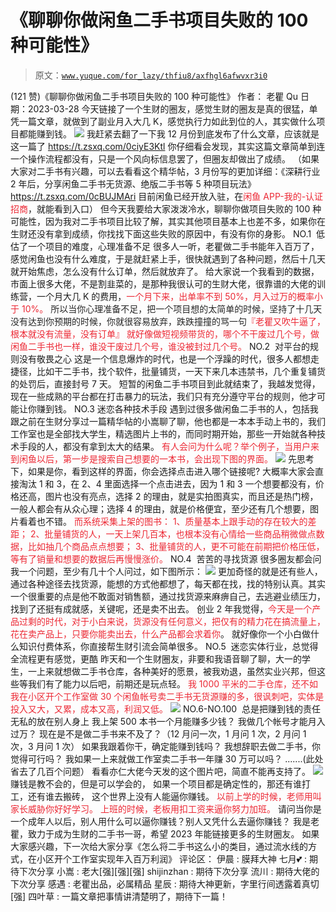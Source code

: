 # 《聊聊你做闲鱼二手书项目失败的 100 种可能性》

> 原文：[`www.yuque.com/for_lazy/thfiu8/axfhgl6afwvxr3i0`](https://www.yuque.com/for_lazy/thfiu8/axfhgl6afwvxr3i0)

<ne-h2 id="349d8ebf" data-lake-id="349d8ebf"><ne-heading-ext><ne-heading-anchor></ne-heading-anchor><ne-heading-fold></ne-heading-fold></ne-heading-ext><ne-heading-content><ne-text id="uc27299fa">(121 赞)《聊聊你做闲鱼二手书项目失败的 100 种可能性》</ne-text></ne-heading-content></ne-h2> <ne-p id="ub821931d" data-lake-id="ub821931d"><ne-text id="u93975a9b">作者： 老瞿 Qu</ne-text></ne-p> <ne-p id="u39f6f9dc" data-lake-id="u39f6f9dc"><ne-text id="u3bef60fd">日期：2023-03-28</ne-text></ne-p> <ne-p id="u5d855139" data-lake-id="u5d855139"><ne-text id="u3b6db7fc">今天链接了一个生财的圈友，感觉生财的圈友是真的很猛，</ne-text><ne-text id="u3ec518f1" ne-bold="true">单凭一篇文章，就做到了副业月入大几 K，</ne-text><ne-text id="u73c08deb">感觉执行力如此到位的人，其实做什么项目都能赚到钱。</ne-text></ne-p> <ne-p id="u0acbe2e8" data-lake-id="u0acbe2e8"><ne-card data-card-name="image" data-card-type="inline" id="LECvL" data-event-boundary="card">![](img/e4329bd5194cbe3a59b8e7df270265cb.png)</ne-card></ne-p> <ne-p id="uee68faac" data-lake-id="uee68faac"><ne-text id="ude7968e1">我赶紧去翻了一下我 12 月份到底发布了什么文章，应该就是这一篇了</ne-text></ne-p> <ne-p id="udc0e51f0" data-lake-id="udc0e51f0">[<ne-text id="u1eaf39f3">https://t.zsxq.com/0ciyE3Ktl</ne-text>](https://t.zsxq.com/0ciyE3Ktl)</ne-p> <ne-p id="uca5505aa" data-lake-id="uca5505aa"><ne-text id="ubc466159" ne-bold="true">你仔细看会发现，其实这篇文章简单到连一个操作流程都没有，只是一个风向标信息罢了，但圈友却做出了成绩。</ne-text></ne-p> <ne-p id="u7aab7d9f" data-lake-id="u7aab7d9f"><ne-text id="ub998432c">（如果大家对二手书有兴趣，可以去看看这个精华帖，3 月份写的更加详细：《深耕行业 2 年后，分享闲鱼二手书无货源、绝版二手书等 5 种项目玩法》</ne-text>[<ne-text id="u3d6a5158">https://t.zsxq.com/0cBUJMAri</ne-text>](https://t.zsxq.com/0cBUJMAri) <ne-text id="ufc9815ab">目前闲鱼已经开放入驻，在</ne-text><ne-text id="u7041ca7c" style="color: rgb(236, 40, 52);">闲鱼 APP-我的-认证招商</ne-text><ne-text id="ufa909d89">，就能看到入口）</ne-text></ne-p> <ne-p id="ucd9ab7b1" data-lake-id="ucd9ab7b1"><ne-text id="ueaeeb613" ne-bold="true">但今天我要给大家泼泼冷水，聊聊你做项目失败的 100 种可能性</ne-text><ne-text id="u3311382f">，因为我对二手书项目比较了解，其实其他项目基本上也差不多，如果你在生财还没有拿到成绩，你找找下面这些失败的原因中，有没有你的身影。</ne-text></ne-p> <ne-p id="u8943a407" data-lake-id="u8943a407"><ne-text id="u5770c816" ne-bold="true">NO.1  低估了一个项目的难度，心理准备不足</ne-text></ne-p> <ne-p id="u72deb6f8" data-lake-id="u72deb6f8"><ne-text id="uadd0d0ce">很多人一听，老瞿做二手书能年入百万了，感觉闲鱼也没有什么难度，于是就赶紧上手，很快就遇到了各种问题，然后十几天就开始焦虑，怎么没有什么订单，然后就放弃了。</ne-text></ne-p> <ne-p id="u538f6888" data-lake-id="u538f6888"><ne-text id="u3b12d3da">给大家说一个我看到的数据，市面上很多大佬，不是割韭菜的，是那种我很认可的生财大佬，很靠谱的大佬的训练营，一个月大几 K 的费用，</ne-text><ne-text id="u9567cdf8" style="color: rgb(236, 40, 52);">一个月下来，出单率不到 50%，月入过万的概率小于 10%。</ne-text></ne-p> <ne-p id="uc6e6c7b8" data-lake-id="uc6e6c7b8"><ne-text id="u50e3b299" style="color: rgb(38, 38, 38);">所以当你心理准备不足，把一个项目想的太简单的时候，坚持了十几天没有达到你预期的时候，你就很容易放弃，跌跌撞撞的骂一句</ne-text><ne-text id="uc6276f56" style="color: rgb(236, 40, 52);">『老瞿又吹牛逼了，根本就没有流量，没有订单』</ne-text></ne-p> <ne-p id="u3d29496f" data-lake-id="u3d29496f"><ne-text id="ud2e53d2b" style="color: rgb(236, 40, 52);">就好像做短视频带货的，哪个不干废过几个号，做闲鱼二手书也一样，谁没干废过几个号，谁没被封过几个号。</ne-text></ne-p> <ne-p id="u9773bf22" data-lake-id="u9773bf22"><ne-text id="u0c2b2bfb" ne-bold="true">NO.2  对平台的规则没有敬畏之心</ne-text></ne-p> <ne-p id="u18466306" data-lake-id="u18466306"><ne-text id="uc23de44c">这是一个信息爆炸的时代，也是一个浮躁的时代，很多人都想走捷径，比如干二手书，找个软件，批量铺货，一天下来几本违禁书，几个重复铺货的处罚后，直接封号 7 天。</ne-text></ne-p> <ne-p id="udadb8008" data-lake-id="udadb8008"><ne-text id="u2535f313">短暂的闲鱼二手书项目到此就结束了，我越发觉得，现在一些成熟的平台都在打击暴力的玩法，我们只有充分遵守平台的规则，他才可能让你赚到钱。</ne-text></ne-p> <ne-p id="ud80c5086" data-lake-id="ud80c5086"><ne-text id="uc75c78d1" ne-bold="true">NO.3 迷恋各种技术手段</ne-text></ne-p> <ne-p id="u42349faf" data-lake-id="u42349faf"><ne-text id="u9686ef78">遇到过很多做闲鱼二手书的人，包括我跟之前在生财分享过一篇精华帖的小嵩聊了聊，他也都是一本本手动上书的，我们工作室也是全部找大学生，精选图片上书的，而同时期开始，那些一开始就各种技术手段的人，都没有拿到太大的结果。</ne-text></ne-p> <ne-p id="ucb2a408b" data-lake-id="ucb2a408b"><ne-text id="uca895420" style="color: rgb(236, 40, 52);">有人会问为什么呢？举个例子，当用户来到闲鱼以后，第一步是搜索自己想要的一本书，会出现下图的界面。</ne-text></ne-p> <ne-p id="u48339356" data-lake-id="u48339356"><ne-card data-card-name="image" data-card-type="inline" id="vp8dk" data-event-boundary="card">![](img/44afaab4fd26f909a28a90843657c6cc.png)</ne-card></ne-p> <ne-p id="ud31cef4a" data-lake-id="ud31cef4a"><ne-text id="u8bd7f85b">先思考下，如果是你，看到这样的界面，你会选择点击进入哪个链接呢?</ne-text></ne-p> <ne-p id="u204c5ff7" data-lake-id="u204c5ff7"><ne-text id="u089ba4ed">大概率大家会直接淘汰 1 和 3，在 2、4 里面选择一个点击进去，因为 1 和 3 一个想要都没有，价格还高，图片也没有亮点，选择 2 的理由，就是实拍图真实，而且还是热门榜，一般人都会有从众心理；选择 4 的理由，就是价格便宜，至少还有几个想要，图片看着也不错。</ne-text></ne-p> <ne-p id="u7b19ab1d" data-lake-id="u7b19ab1d"><ne-text id="u3ac2bf93" style="color: rgb(236, 40, 52);">而系统采集上架的图书：</ne-text></ne-p> <ne-p id="u6e5e16d3" data-lake-id="u6e5e16d3"><ne-text id="u9e7f9f8a" style="color: rgb(236, 40, 52);">1、质量基本上跟手动的存在较大的差距；</ne-text></ne-p> <ne-p id="udbbe1728" data-lake-id="udbbe1728"><ne-text id="u47907a6a" style="color: rgb(236, 40, 52);">2、批量铺货的人，一天上架几百本，也根本没有心情给一些商品稍微做点数据，比如抽几个商品点点想要；</ne-text></ne-p> <ne-p id="uca0732a8" data-lake-id="uca0732a8"><ne-text id="uca6b5f83" style="color: rgb(236, 40, 52);">3、批量铺货的人，更不可能在前期把价格压低，等有了销量和想要的数据后再慢慢涨价。</ne-text></ne-p> <ne-p id="ua63d5a66" data-lake-id="ua63d5a66"><ne-text id="u83004076" ne-bold="true">NO.4  苦苦的寻找货源</ne-text></ne-p> <ne-p id="ub20fe81b" data-lake-id="ub20fe81b"><ne-text id="u0f300af3">很多圈友都会问我一个问题，至少有几十个人问过，如下图所示：</ne-text></ne-p> <ne-p id="uf93b7553" data-lake-id="uf93b7553"><ne-card data-card-name="image" data-card-type="inline" id="nQpTw" data-event-boundary="card">![](img/822bf659fdbde0f5e64e14121924b839.png)</ne-card></ne-p> <ne-p id="u18c5a07e" data-lake-id="u18c5a07e"><ne-text id="u7d3054fe">更加奇怪的就是还有些人，通过各种途径去找货源，能想的方式他都想了，每天都在找，找的特别认真。</ne-text><ne-text id="u960cf0ff" ne-bold="true">其实一个很重要的点是他不敢面对销售额，通过找货源来麻痹自己，去逃避业绩压力，找到了还挺有成就感，关键呢，还是卖不出去。</ne-text></ne-p> <ne-p id="u4dd46432" data-lake-id="u4dd46432"><ne-text id="u33fe654b">创业 2 年我觉得，</ne-text><ne-text id="udcce240a" style="color: rgb(236, 40, 52);">今天是一个产品过剩的时代，对于小白来说，货源没有任何意义，把仅有的精力花在搞流量上，花在卖产品上，只要你能卖出去，什么产品都会求着你</ne-text><ne-text id="uc153def8">。</ne-text></ne-p> <ne-p id="uc660b977" data-lake-id="uc660b977"><ne-text id="ue4f0a818">就好像你一个小白做什么知识付费体系，你直接帮生财引流会简单很多。</ne-text></ne-p> <ne-p id="u7827bb56" data-lake-id="u7827bb56"><ne-text id="u04bdd573" ne-bold="true">NO.5  迷恋实体行业，总觉得全流程更有感觉，更酷</ne-text></ne-p> <ne-p id="uac36ae75" data-lake-id="uac36ae75"><ne-text id="u1b83ceca">昨天和一个生财圈友，非要和我语音聊了聊，大一的学生，一上来就想做二手书仓库，各种美好的愿景，被我劝退，虽然实业兴邦，但这些等我们有了能力以后吧，前期还是玩点轻。</ne-text></ne-p> <ne-p id="uc81a4ab6" data-lake-id="uc81a4ab6"><ne-text id="u8f733164" style="color: rgb(236, 40, 52);">我 1000 平米的二手仓库，还不如我在小区开个工作室做 30 个闲鱼帐号卖二手书无货源赚的多，很讽刺吧，实体是投入又大，又累，成本又高，利润又低。</ne-text></ne-p> <ne-p id="ufa6841fa" data-lake-id="ufa6841fa"><ne-card data-card-name="image" data-card-type="inline" id="nKxss" data-event-boundary="card">![](img/a26a91ac84ba32cde14c0b52a335672f.png)</ne-card></ne-p> <ne-p id="uaac91d49" data-lake-id="uaac91d49"><ne-text id="u2937a236" ne-bold="true">NO.6-NO.100  总是把赚到钱的责任</ne-text><ne-text id="u77431b33" ne-bold="true">无私的</ne-text><ne-text id="u64c37e01" ne-bold="true">放在别人身上</ne-text></ne-p> <ne-p id="u1d90674f" data-lake-id="u1d90674f"><ne-text id="u3b231387">我上架 500 本书一个月能赚多少钱？</ne-text></ne-p> <ne-p id="u76dec1de" data-lake-id="u76dec1de"><ne-text id="ud251f1e4">我做几个帐号才能月入过万？</ne-text></ne-p> <ne-p id="u8204ffd4" data-lake-id="u8204ffd4"><ne-text id="u8dbafdf8">现在是不是做二手书来不及了？（12 月问一次，1 月问 1 次，2 月问 1 次，3 月问 1 次）</ne-text></ne-p> <ne-p id="u600b2b67" data-lake-id="u600b2b67"><ne-text id="u004dd211">如果我跟着你干，确定能赚到钱吗？</ne-text></ne-p> <ne-p id="u5d26f788" data-lake-id="u5d26f788"><ne-text id="u19fc87bf">我想辞职去做二手书，你觉得可行吗？</ne-text></ne-p> <ne-p id="u97f2937c" data-lake-id="u97f2937c"><ne-text id="udfe736ef">我如果一上来就做工作室卖二手书一年赚 30 万可以吗？</ne-text></ne-p> <ne-p id="u3bdc9f56" data-lake-id="u3bdc9f56"><ne-text id="u8e4a21cb">.......(此处省去了几百个问题）</ne-text></ne-p> <ne-p id="u1ae037c3" data-lake-id="u1ae037c3"><ne-text id="u80cdd4f5" ne-bold="true">看看亦仁大佬今天发的这个图片吧，简直不能再支持了。</ne-text></ne-p> <ne-p id="u187d5e47" data-lake-id="u187d5e47"><ne-card data-card-name="image" data-card-type="inline" id="XHNDT" data-event-boundary="card">![](img/e7fdca4cb19dc9906ee5c9d10edfc73e.png)</ne-card></ne-p> <ne-p id="u7a2afaeb" data-lake-id="u7a2afaeb"><ne-text id="uf20c8fe5" ne-bold="true">赚钱是教不会的，但是可以学会的，</ne-text></ne-p> <ne-p id="u4d344cab" data-lake-id="u4d344cab"><ne-text id="u919e9bb6" ne-bold="true">如果一个项目都是确定性的，那还有谁打工，还有谁去搬砖，</ne-text></ne-p> <ne-p id="u4e996c8d" data-lake-id="u4e996c8d"><ne-text id="uddd5f1b4" ne-bold="true">这个世界上没有人能逼你赚钱。</ne-text></ne-p> <ne-p id="u9cbf9f62" data-lake-id="u9cbf9f62"><ne-text id="uba10ee08" style="color: rgb(236, 40, 52);">以前上学的时候，老师用叫家长威胁你好好学习。</ne-text></ne-p> <ne-p id="u838d750b" data-lake-id="u838d750b"><ne-text id="u36e94a5f" style="color: rgb(236, 40, 52);">上班的时候，老板用扣工资来逼你努力加班。</ne-text></ne-p> <ne-p id="u3c828439" data-lake-id="u3c828439"><ne-text id="u5027c422">请问当你是一个成年人以后，别人用什么可以逼你赚钱？别人又凭什么去逼你赚钱？</ne-text></ne-p> <ne-p id="u893de665" data-lake-id="u893de665"><ne-text id="u5f5434b4">我是老瞿，致力于成为</ne-text><ne-text id="u86087d71" ne-bold="true">生财的二手书一哥</ne-text><ne-text id="u99a452f9">，希望 2023 年能链接更多的生财圈友。</ne-text></ne-p> <ne-p id="ude6051fd" data-lake-id="ude6051fd"><ne-text id="u5b009ab8" ne-bold="true">如果大家感兴趣，下一次给大家分享《怎么将二手书这么小的类目，通过流水线的方式，在小区开个工作室实现年入百万利润》</ne-text></ne-p> <ne-hole id="ud0d929ea" data-lake-id="ud0d929ea"><ne-card data-card-name="hr" data-card-type="block" id="lQBce" data-event-boundary="card"><ne-p id="u9a53fac7" data-lake-id="u9a53fac7"><ne-text id="ue9be118d">评论区：</ne-text></ne-p> <ne-p id="ua96973f6" data-lake-id="ua96973f6"><ne-text id="u78dc5d57">伊晨 : 膜拜大神</ne-text> <ne-text id="u886fb9aa">七月💕 : 期待下次分享</ne-text> <ne-text id="uefdac193">小嵩 : 老大[强][强][强]</ne-text> <ne-text id="u12fe12db">shijinzhan : 期待下次分享</ne-text> <ne-text id="uaa5c8277">流川 : 期待大佬的下次分享</ne-text> <ne-text id="ua7b85108">感遇 : 老瞿出品，必属精品</ne-text> <ne-text id="ue5705496">星辰 : 期待大神更新，字里行间透露着真切[强]</ne-text> <ne-text id="u9c32726d">四叶草 : 一篇文章把事情讲清楚明了，期待下一篇！</ne-text></ne-p></ne-card></ne-hole>